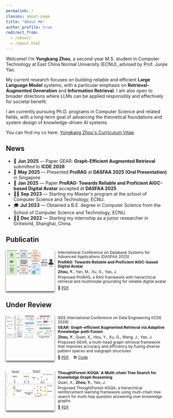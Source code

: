 ```yaml
---
permalink: /
classes: about-page
title: "About Me"
author_profile: true
redirect_from: 
  - /about/
  - /about.html
---
```


Welcome! I’m **Yongkang Zhou**, a second-year M.S. student in Computer Technology at East China Normal University (ECNU), advised by Prof. Junjie Yao. 

My current research focuses on building reliable and efficient **Large Language Model** systems, with a particular emphasis on **Retrieval-Augmented Generation**
and **Information Retrieval**. I am also open to broader directions where LLMs can be applied responsibly and effectively for societal benefit.

I am currently pursuing Ph.D. programs in Computer Science and related fields, with a long-term goal of advancing the theoretical foundations and system design of knowledge-driven AI systems.

You can find my cv here: [Yongkang Zhou's Curriculum Vitae](../assets/Curriculum_Vitae.pdf).

News
------
- 📄 **Jun 2025** — Paper GEAR: **Graph-Efficient Augmented Retrieval** submitted to **ICDE 2026**
- 🎤 **May 2025** — Presented **ProRAG** at **DASFAA 2025 (Oral Presentation)** in Singapore
- 🎉 **Jan 2025** — Paper **ProRAG: Towards Reliable and Proficient AIGC-based Digital Avatar** accepted at **DASFAA 2025**
- 🧑‍🎓 **Sep 2023** — Starting my Master's program at the school of Computer Science and Technology, ECNU.
- 🎓 **Jul 2023** — Obtained a B.E. degree in Computer Science from the School of Computer Science and Technology, ECNU.
- 👨‍💻 **Dec 2022** — Starting my internship as a junior researcher in Gritworld, Shanghai, China.



Publicatin
------
<div style="display: flex; align-items: stretch; gap: 10px; margin-bottom: 2em;">
  <div style="flex: 0 0 30%; max-width: 310px; border-radius: 1px; box-shadow: 0 4px 5px rgba(0,0,0,0.6); overflow: hidden;">
    <img src="../assets/dasfaa.png" alt="DASFAA" style="width: 100%; height: auto; object-fit: contain;" />
  </div>
  <div style="flex: 1; font-size: 0.75rem; line-height: 1.1; display: flex; flex-direction: column; justify-content: space-between;">
    <div>
      <p style="margin: 0.3em 0;">International Conference on Database Systems for Advanced Applications (DASFAA 2025)</p>
      <p style="margin: 0.3em 0;"><strong>ProRAG: Towards Reliable and Proficient AIGC-based Digital Avatar</strong></p>
      <p style="margin: 0.3em 0;"><strong>Zhou, Y.</strong>, Yan, M., Xu, G., Yao, J.</p>
      <p style="margin: 0.3em 0;">Proposed ProRAG, a RAG framework with hierarchical retrieval and multimodal grounding for reliable digital avatar</p>
    </div>
    <p style="margin: 0.3em 0;">
      📑 <a href="../assets/dasfaa25_pw.pdf" target="_blank">PDF</a> &nbsp;&nbsp;
    </p>
  </div>
</div>

Under Review
------
<div style="display: flex; align-items: stretch; gap: 10px; margin-bottom: 2em;">
  <div style="flex: 0 0 30%; max-width: 310px; border-radius: 1px; box-shadow: 0 4px 5px rgba(0,0,0,0.6); overflow: hidden;">
    <img src="../assets/icde.png" alt="ICDE" style="width: 100%; height: auto; object-fit: contain;" />
  </div>
  <div style="flex: 1; font-size: 0.75rem; line-height: 1.1; display: flex; flex-direction: column; justify-content: space-between;">
    <div>
      <p style="margin: 0.3em 0;">IEEE International Conference on Data Engineering (ICDE 2026)</p>
      <p style="margin: 0.3em 0;"><strong>GEAR: Graph-efficient Augmented Retrieval via Adaptive Knowledge-path Fusion</strong></p>
      <p style="margin: 0.3em 0;"><strong>Zhou, Y.</strong>, Quan, X., Hou, Y., Xu, G., Wang, J., Yao, J.</p>
      <p style="margin: 0.3em 0;">Proposed GEAR, a multi-head graph retrieval framework that improves accuracy and efficiency by fusing diverse pattern spaces and subgraph structures</p>
    </div>
    <p style="margin: 0.3em 0;">
      📑 <a href="../assets/ICDE2026_pw.pdf" target="_blank">PDF</a> &nbsp;&nbsp;
      🛠️ <a href="https://github.com/gabbyzyk/GEAR" target="_blank">Code</a>
    </p>
  </div>
</div>


<div style="display: flex; align-items: stretch; gap: 10px; margin-bottom: 2em;">
  <div style="flex: 0 0 30%; max-width: 310px; border-radius: 1px; box-shadow: 0 4px 5px rgba(0,0,0,0.6); overflow: hidden;">
    <img src="../assets/cikm.png" alt="CIKM" style="width: 100%; height: auto; object-fit: contain;" />
  </div>
  <div style="flex: 1; font-size: 0.75rem; line-height: 1.1; display: flex; flex-direction: column; justify-content: space-between;">
    <div>
      <p style="margin: 0.3em 0;"><strong>ThoughtForest-KGQA: A Multi-chain Tree Search for Knowledge Graph Reasoning</strong></p>
      <p style="margin: 0.3em 0;">Quan, X., <strong>Zhou, Y.</strong>, Yao, J.</p>
      <p style="margin: 0.3em 0;">Proposed ThoughtForest-KGQA, a hierarchical reinforcement learning framework using multi-chain tree search for multi-hop question answering over knowledge graphs</p>
    </div>
    <p style="margin: 0.3em 0;">
      📑 <a href="../assets/ThoughtForest2025_pw.pdf" target="_blank">PDF</a>
    </p>
  </div>
</div>



